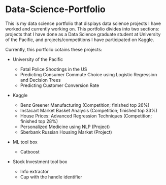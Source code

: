 # Data-Science-Portfolio

This is my data science portfolio that displays data science projects I have worked and currently working on. This portfolio divides into two sections: projects that I have done as a Data Science graduate student at University of the Pacific, and projects/competitions I have participated on Kaggle.

Currently, this portfolio cotains these projects:

* University of the Pacific
  - Fatal Police Shootings in the US
  - Predicting Consumer Commute Choice using Logistic Regression and Decision Trees
  - Predicting Customer Conversion Rate

* Kaggle
  - Benz Greener Manufacturing (Competition; finished top 26%)
  - Instacart Market Basket Analysis (Competition; finished top 33%)
  - House Prices: Advanced Regression Techniques (Competition; finished top 28%)
  - Personalized Medicine using NLP (Project)
  - Sberbank Russian Housing Market (Project)

* ML tool box
  - Catboost
  
* Stock Investment tool box
  - Info extractor
  - Cup with the handle identifier
